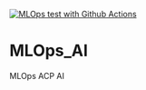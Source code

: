 [![MLOps test with Github Actions](https://github.com/StarsCDS/MLOPs_AI/actions/workflows/main.yml/badge.svg)](https://github.com/StarsCDS/MLOPs_AI/actions/workflows/main.yml)

# MLOps_AI
MLOps ACP AI
